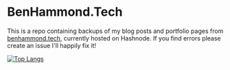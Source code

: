 # BenHammond.Tech

This is a repo containing backups of my blog posts and portfolio pages from [benhammond.tech](https://blog.benhammond.tech), currently hosted on Hashnode. If you find errors please create an issue I'll happily fix it!

[![Top Langs](https://github-readme-stats.vercel.app/api/top-langs/?username=benhammondmusic)](https://github.com/anuraghazra/github-readme-stats)
